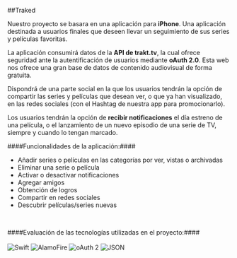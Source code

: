 ##Traked

Nuestro proyecto se basara en una aplicación para **iPhone**. Una aplicación destinada a usuarios finales que deseen llevar un seguimiento de sus series y películas favoritas. 

La aplicación consumirá datos de la **API de trakt.tv**, la cual ofrece seguridad ante la autentificación de usuarios mediante **oAuth 2.0**. Esta web nos ofrece una gran base de datos de contenido audiovisual de forma gratuita.

Dispondrá de una parte social en la que los usuarios tendrán la opción de compartir las series y películas que desean ver, o que ya han visualizado, en las redes sociales (con el Hashtag de nuestra app para promocionarlo).

Los usuarios tendrán la opción de **recibir notificaciones** el día estreno de una película, o el lanzamiento de un nuevo episodio de una serie de TV, siempre y cuando lo tengan marcado.



####Funcionalidades de la aplicación:####+ Añadir series o películas en las categorías por ver, vistas o archivadas
+	Eliminar una serie o película
+	Activar o desactivar notificaciones
+	Agregar amigos 
+	Obtención de logros
+	Compartir en redes sociales
+	Descubrir películas/series nuevas

<br/>


####Evaluación de las tecnologías utilizadas en el proyecto:####
<br/>
<br/>
![Swift](http://imgur.com/tmx8sGb.png)
![AlamoFire](http://i.imgur.com/bmYcYrO.png)
![oAuth 2](http://imgur.com/idvWxMq.png)
![JSON](http://imgur.com/I2Snyin.png)




